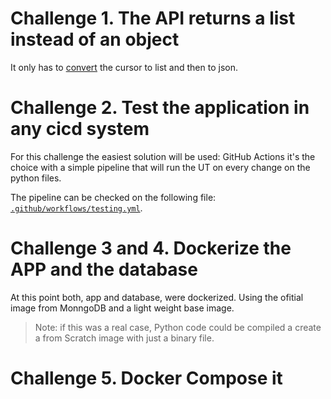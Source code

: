# Challenge 1. The API returns a list instead of an object

It only has to [convert](https://www.geeksforgeeks.org/convert-pymongo-cursor-to-json/) the cursor to list and then to json.

# Challenge 2. Test the application in any cicd system

For this challenge the easiest solution will be used: GitHub Actions it's the choice with a simple pipeline that will run the UT on every change on the python files.

The pipeline can be checked on the following file: [`.github/workflows/testing.yml`](.github/workflows/actions.yml).

# Challenge 3 and 4. Dockerize the APP and the database

At this point both, app and database, were dockerized. Using the ofitial image from MonngoDB and a light weight base image.

> Note: if this was a real case, Python code could be compiled a create a from Scratch image with just a binary file.

# Challenge 5. Docker Compose it
